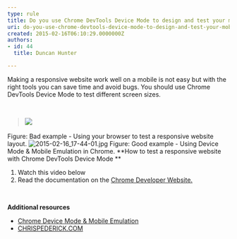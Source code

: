 ```yaml
---
type: rule
title: Do you use Chrome DevTools Device Mode to design and test your mobile views?
uri: do-you-use-chrome-devtools-device-mode-to-design-and-test-your-mobile-views
created: 2015-02-16T06:10:29.0000000Z
authors:
- id: 44
  title: Duncan Hunter

---
```


 Making a responsive​ website work well on a mobile is not easy but with the right tools you can save time and avoid bugs. ​You should use Chrome DevTools Device Mode ​to test different screen sizes.​





 
 

> ​​​![](/PublishingImages/bad-rules-testing-responsivewebsites.jpg)

Figure: Bad example - Using your browser to test a responsive website layout.
​![2015-02-16_17-44-01.jpg](/PublishingImages/2015-02-16_17-44-01.jpg)
Figure: Good example - Using Device Mode & Mobile Emulation in Chrome.
**How to test a responsive website with Chrome DevTools Device Mode **

1. Watch this video below​
2. Read the documentation on the [Chrome Developer Website.​](https&#58;//developer.chrome.com/devtools/docs/device-mode)


 


**​Additional resources**

- [Chrome Device Mode & Mobile Emulation​​](https&#58;//developer.chrome.com/devtools/docs/device-mode)
- [CHRISPEDERICK.COM​​](http&#58;//chrispederick.com/work/web-developer/)

​


